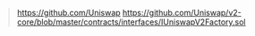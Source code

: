 > https://github.com/Uniswap
> https://github.com/Uniswap/v2-core/blob/master/contracts/interfaces/IUniswapV2Factory.sol   
